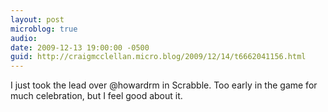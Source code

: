 ```yaml
---
layout: post
microblog: true
audio: 
date: 2009-12-13 19:00:00 -0500
guid: http://craigmcclellan.micro.blog/2009/12/14/t6662041156.html
---
```

I just took the lead over @howardrm in Scrabble. Too early in the game for much celebration, but I feel good about it.

